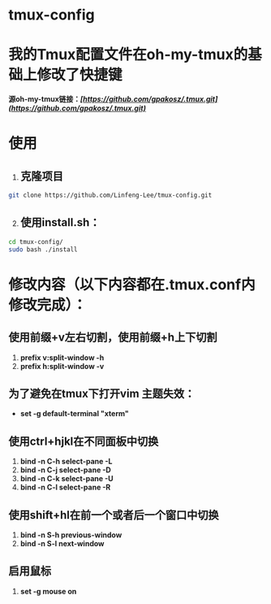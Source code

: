 # tmux-config

# 我的Tmux配置文件在oh-my-tmux的基础上修改了快捷键

**源oh-my-tmux链接：*[https://github.com/gpakosz/.tmux.git](https://github.com/gpakosz/.tmux.git)***

# 使用  

1. ## **克隆项目**  

```bash
git clone https://github.com/Linfeng-Lee/tmux-config.git
```

2. ## **使用install.sh：**  

```bash
cd tmux-config/
sudo bash ./install
```

# 修改内容（**以下内容都在.tmux.conf内修改完成**）：

## 使用前缀+v左右切割，使用前缀+h上下切割  

1. **prefix v:split-window -h**  
2. **prefix h:split-window -v**  

## 为了避免在tmux下打开vim 主题失效：

- **set -g default-terminal "xterm"**  

## 使用ctrl+hjkl在不同面板中切换  

1. **bind -n C-h select-pane -L**  
2. **bind -n C-j select-pane -D**  
3. **bind -n C-k select-pane -U**  
4. **bind -n C-l select-pane -R**  

## 使用shift+hl在前一个或者后一个窗口中切换  

1. **bind -n S-h previous-window**  
2. **bind -n S-l next-window**  

## 启用鼠标  

1. **set -g mouse on**  